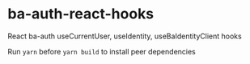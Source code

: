# ba-auth-react-hooks

React ba-auth useCurrentUser, useIdentity, useBaIdentityClient hooks

Run `yarn` before `yarn build` to install peer dependencies
